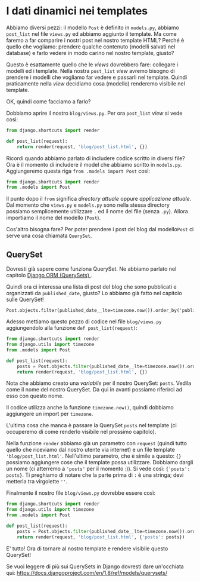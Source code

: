 # I dati dinamici nei templates

Abbiamo diversi pezzi: il modello `Post` è definito in `models.py`, abbiamo `post_list` nel file `views.py` ed abbiamo aggiunto il template. Ma come faremo a far comparire i nostri post nel nostro template HTML? Perché è quello che vogliamo: prendere qualche contenuto (modelli salvati nel database) e farlo vedere in modo carino nel nostro template, giusto?

Questo è esattamente quello che le *views* dovrebbero fare: collegare i modelli ed i template. Nella nostra `post_list` *view* avremo bisogno di prendere i modelli che vogliamo far vedere e passarli nel template. Quindi praticamente nella *view* decidiamo cosa (modello) renderemo visibile nel template.

OK, quindi come facciamo a farlo?

Dobbiamo aprire il nostro `blog/views.py`. Per ora `post_list` *view* si vede così:

```python
from django.shortcuts import render

def post_list(request):
    return render(request, 'blog/post_list.html', {})
```

Ricordi quando abbiamo parlato di includere codice scritto in diversi file? Ora è il momento di includere il model che abbiamo scritto in `models.py`. Aggiungeremo questa riga `from .models import Post` così:

```python
from django.shortcuts import render
from .models import Post
```

Il punto dopo il `from` significa *directory attuale* oppure *applicazione attuale*. Dal momento che `views.py` e `models.py` sono nella stessa directory possiamo semplicemente utilizzare `.` ed il nome del file (senza `.py`). Allora importiamo il nome del modello (`Post`).

Cos'altro bisogna fare? Per poter prendere i post del blog dal modello`Post` ci serve una cosa chiamata `QuerySet`.

## QuerySet

Dovresti già sapere come funziona QuerySet. Ne abbiamo parlato nel capitolo [Django ORM (QuerySets) ][1].

 [1]: ../django_orm/README.md

Quindi ora ci interessa una lista di post del blog che sono pubblicati e organizzati da `published_date`, giusto? Lo abbiamo già fatto nel capitolo sulle QuerySet!

    Post.objects.filter(published_date__lte=timezone.now()).order_by('published_date')
    

Adesso mettiamo questo pezzo di codice nel file `blog/views.py` aggiungendolo alla funzione `def post_list(request)`:

```python
from django.shortcuts import render
from django.utils import timezone
from .models import Post

def post_list(request):
    posts = Post.objects.filter(published_date__lte=timezone.now()).order_by('published_date')
    return render(request, 'blog/post_list.html', {})
```

Nota che abbiamo creato una *variabile* per il nostro QuerySet: `posts`. Vedila come il nome del nostro QuerySet. Da qui in avanti possiamo riferirci ad esso con questo nome.

Il codice utilizza anche la funzione `timezone.now()`, quindi dobbiamo aggiungere un import per `timezone`.

L'ultima cosa che manca è passare la QuerySet `posts` nel template (ci occuperemo di come renderlo visibile nel prossimo capitolo).

Nella funzione `render` abbiamo già un parametro con `request` (quindi tutto quello che riceviamo dal nostro utente via internet) e un file template `'blog/post_list.html'`. Nell'ultimo parametro, che è simile a questo: `{}` possiamo aggiungere cose che il template possa utilizzare. Dobbiamo dargli un nome (ci atterremo a `'posts'` per il momento :)). Si vede così: `{'posts': posts}`. Ti preghiamo di notare che la parte prima di `:` è una stringa; devi metterla tra virgolette `''`.

Finalmente il nostro file `blog/views.py` dovrebbe essere così:

```python
from django.shortcuts import render
from django.utils import timezone
from .models import Post

def post_list(request):
    posts = Post.objects.filter(published_date__lte=timezone.now()).order_by('published_date')
    return render(request, 'blog/post_list.html', {'posts': posts})
```

E' tutto! Ora di tornare al nostro template e rendere visibile questo QuerySet!

Se vuoi leggere di più sui QuerySets in Django dovresti dare un'occhiata qui: https://docs.djangoproject.com/en/1.8/ref/models/querysets/